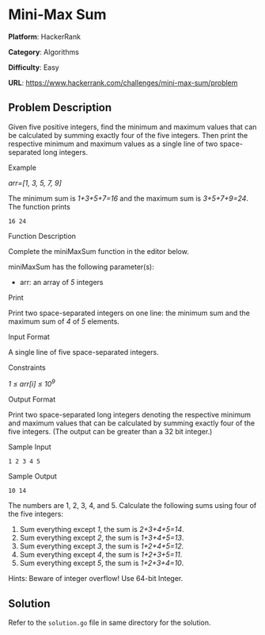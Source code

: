 # Mini-Max Sum

**Platform**: HackerRank

**Category**: Algorithms

**Difficulty**: Easy

**URL**: https://www.hackerrank.com/challenges/mini-max-sum/problem

## Problem Description

Given five positive integers, find the minimum and maximum values that can be calculated by summing exactly four of the five integers. Then print the respective minimum and maximum values as a single line of two space-separated long integers.

Example

*arr=[1, 3, 5, 7, 9]*

The minimum sum is *1+3+5+7=16* and the maximum sum is *3+5+7+9=24*. The function prints

```
16 24
```

Function Description

Complete the miniMaxSum function in the editor below.

miniMaxSum has the following parameter(s):

- arr: an array of *5* integers

Print

Print two space-separated integers on one line: the minimum sum and the maximum sum of *4* of *5* elements.

Input Format

A single line of five space-separated integers.

Constraints

*1 &leq; arr[i] &leq; 10<sup>9</sup>*

Output Format

Print two space-separated long integers denoting the respective minimum and maximum values that can be calculated by summing exactly four of the five integers. (The output can be greater than a 32 bit integer.)

Sample Input

```
1 2 3 4 5

```
Sample Output

```
10 14
```

The numbers are 1, 2, 3, 4, and 5. Calculate the following sums using four of the five integers:

1. Sum everything except *1*, the sum is *2+3+4+5=14*.
2. Sum everything except *2*, the sum is *1+3+4+5=13*.
3. Sum everything except *3*, the sum is *1+2+4+5=12*.
4. Sum everything except *4*, the sum is *1+2+3+5=11*.
5. Sum everything except *5*, the sum is *1+2+3+4=10*.

Hints: Beware of integer overflow! Use 64-bit Integer.

## Solution

Refer to the `solution.go` file in same directory for the solution.